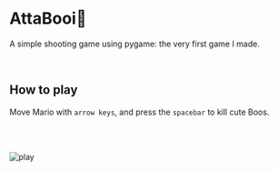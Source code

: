 # AttaBooi👻

A simple shooting game using pygame: the very first game I made.

<br>

## How to play

Move Mario with `arrow keys`, and press the `spacebar` to kill cute Boos. 

<br><br>



![play](https://user-images.githubusercontent.com/99746319/165692700-99d08dc4-3c17-475b-a71c-c3be5daf5c1e.gif)
